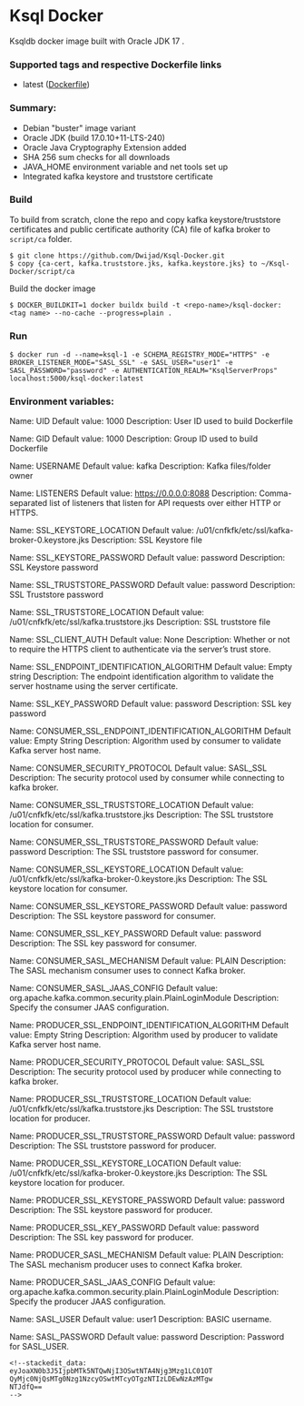 # Ksql Docker

Ksqldb docker image built with Oracle JDK 17 .

### Supported tags and respective Dockerfile links

-   latest ([Dockerfile](https://github.com/Dwijad/Ksql-Docker/blob/main/Dockerfile))

### [](https://github.com/Dwijad/Confluent-Schema-Registry#summary)

### Summary:

-  Debian "buster" image variant
-  Oracle JDK (build 17.0.10+11-LTS-240)
-  Oracle Java Cryptography Extension added
-  SHA 256 sum checks for all downloads
-  JAVA_HOME environment variable and net tools set up
-  Integrated kafka keystore and truststore certificate

### Build

To build from scratch, clone the repo and copy kafka keystore/truststore certificates and public certificate authority (CA) file of kafka broker to  `script/ca`  folder.

```
$ git clone https://github.com/Dwijad/Ksql-Docker.git
$ copy {ca-cert, kafka.truststore.jks, kafka.keystore.jks} to ~/Ksql-Docker/script/ca 
```
Build the docker image
```
$ DOCKER_BUILDKIT=1 docker buildx build -t <repo-name>/ksql-docker:<tag name> --no-cache --progress=plain .
```
### Run

    $ docker run -d --name=ksql-1 -e SCHEMA_REGISTRY_MODE="HTTPS" -e BROKER_LISTENER_MODE="SASL_SSL" -e SASL_USER="user1" -e SASL_PASSWORD="password" -e AUTHENTICATION_REALM="KsqlServerProps" localhost:5000/ksql-docker:latest

### Environment variables:

Name: UID
Default value: 1000
Description: User ID used to build Dockerfile   

Name: GID
Default value: 1000
Description: Group ID used to build Dockerfile

Name: USERNAME 
Default value: kafka
Description: Kafka files/folder owner 
 
Name: LISTENERS 
Default value: https://0.0.0.0:8088
Description: Comma-separated list of listeners that listen for API requests over either HTTP or HTTPS.

Name: SSL_KEYSTORE_LOCATION 
Default value: /u01/cnfkfk/etc/ssl/kafka-broker-0.keystore.jks
Description: SSL Keystore file

Name: SSL_KEYSTORE_PASSWORD 
Default value: password
Description: SSL Keystore password

Name: SSL_TRUSTSTORE_PASSWORD 
Default value: password
Description: SSL Truststore password

Name:  SSL_TRUSTSTORE_LOCATION 
Default value: /u01/cnfkfk/etc/ssl/kafka.truststore.jks
Description: SSL truststore file

Name:  SSL_CLIENT_AUTH 
Default value: None
Description: Whether or not to require the HTTPS client to authenticate via the server’s trust store.

Name:  SSL_ENDPOINT_IDENTIFICATION_ALGORITHM
Default value: Empty string
Description: The endpoint identification algorithm to validate the server hostname using the server certificate.

Name:  SSL_KEY_PASSWORD
Default value: password
Description: SSL key password

Name: CONSUMER_SSL_ENDPOINT_IDENTIFICATION_ALGORITHM
Default value: Empty String
Description: Algorithm used by consumer to validate Kafka server host name.

Name: CONSUMER_SECURITY_PROTOCOL
Default value: SASL_SSL
Description: The security protocol used by consumer while connecting to kafka broker.

Name: CONSUMER_SSL_TRUSTSTORE_LOCATION
Default value: /u01/cnfkfk/etc/ssl/kafka.truststore.jks
Description: The SSL truststore location for consumer. 

Name: CONSUMER_SSL_TRUSTSTORE_PASSWORD
Default value: password
Description: The SSL truststore password for consumer.

Name: CONSUMER_SSL_KEYSTORE_LOCATION
Default value: /u01/cnfkfk/etc/ssl/kafka-broker-0.keystore.jks
Description: The SSL keystore location for consumer. 

Name: CONSUMER_SSL_KEYSTORE_PASSWORD
Default value: password
Description: The SSL keystore password for consumer.

Name: CONSUMER_SSL_KEY_PASSWORD
Default value: password
Description: The SSL key password for consumer.

Name: CONSUMER_SASL_MECHANISM
Default value: PLAIN
Description: The SASL mechanism consumer uses to connect Kafka broker.

Name: CONSUMER_SASL_JAAS_CONFIG 
Default value: org.apache.kafka.common.security.plain.PlainLoginModule
Description: Specify the consumer JAAS configuration.

Name: PRODUCER_SSL_ENDPOINT_IDENTIFICATION_ALGORITHM
Default value: Empty String
Description: Algorithm used by producer to validate Kafka server host name.

Name: PRODUCER_SECURITY_PROTOCOL
Default value: SASL_SSL
Description: The security protocol used by producer while connecting to kafka broker.

Name: PRODUCER_SSL_TRUSTSTORE_LOCATION
Default value: /u01/cnfkfk/etc/ssl/kafka.truststore.jks
Description: The SSL truststore location for producer. 

Name: PRODUCER_SSL_TRUSTSTORE_PASSWORD
Default value: password
Description: The SSL truststore password for producer.

Name: PRODUCER_SSL_KEYSTORE_LOCATION
Default value: /u01/cnfkfk/etc/ssl/kafka-broker-0.keystore.jks
Description: The SSL keystore location for producer. 

Name: PRODUCER_SSL_KEYSTORE_PASSWORD
Default value: password
Description: The SSL keystore password for producer.

Name: PRODUCER_SSL_KEY_PASSWORD
Default value: password
Description: The SSL key password for producer.

Name: PRODUCER_SASL_MECHANISM
Default value: PLAIN
Description: The SASL mechanism producer uses to connect Kafka broker.

Name: PRODUCER_SASL_JAAS_CONFIG 
Default value: org.apache.kafka.common.security.plain.PlainLoginModule
Description: Specify the producer JAAS configuration.

Name: SASL_USER
Default value: user1
Description: BASIC username.

Name: SASL_PASSWORD
Default value: password
Description: Password for SASL_USER.
```
<!--stackedit_data:
eyJoaXN0b3J5IjpbMTk5NTQwNjI3OSwtNTA4Njg3Mzg1LC01OT
QyMjc0NjQsMTg0Nzg1NzcyOSwtMTcyOTgzNTIzLDEwNzAzMTgw
NTJdfQ==
-->